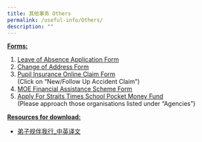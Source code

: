```yaml
---
title: 其他事务 Others
permalink: /useful-info/Others/
description: ""
---
```

<b><u>Forms:</u></b>
1. [Leave of Absence Application Form](https://form.gov.sg/60caf777e5a94500130b40fe)
2. [Change of Address Form](/files/Other%20Forms/Address-Update-Form.pdf)
3. [Pupil Insurance Online Claim Form](https://studentgpa.incomegroupins.com.sg/)<br>
(Click on “New/Follow Up Accident Claim”)
4. [MOE Financial Assistance Scheme Form](https://supportgowhere.life.gov.sg/schemes/MOE-FAS/moe-financial-assistance-scheme-moe-fas)
5. [Apply For Straits Times School Pocket Money Fund](https://www.spmf.org.sg/howtoapply#tab-2)<br>
(Please approach those organisations listed under “Agencies”)


<b><u>Resources for download:</u></b>
* [弟子规伴我行_中英译文](/files/Other%20Forms/DiZiGui-Daily-Handbook.pdf)